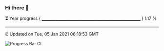 ### Hi there 👋

⏳ Year progress { ▁▁▁▁▁▁▁▁▁▁▁▁▁▁▁▁▁▁▁▁▁▁▁▁▁▁▁▁▁▁ } 1.17 %

---

⏰ Updated on Tue, 05 Jan 2021 06:18:53 GMT

![Progress Bar CI](https://github.com/liununu/liununu/workflows/Progress%20Bar%20CI/badge.svg)
